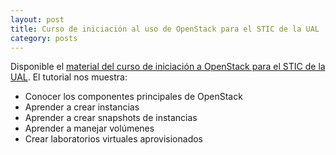```yaml
---
layout: post
title: Curso de iniciación al uso de OpenStack para el STIC de la UAL
category: posts
---
```


Disponible el [material del curso de iniciación a OpenStack para el STIC de la UAL](https://ualmtorres.github.io/cursoopenstackstic/index.html). El tutorial nos muestra:

* Conocer los componentes principales de OpenStack
* Aprender a crear instancias
* Aprender a crear snapshots de instancias
* Aprender a manejar volúmenes
* Crear laboratorios virtuales aprovisionados